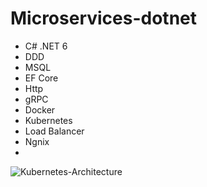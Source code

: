 # Microservices-dotnet


- C# .NET 6
- DDD
- MSQL
- EF Core
- Http
- gRPC
- Docker
- Kubernetes
- Load Balancer
- Ngnix
- 
![Kubernetes-Architecture](https://github.com/attkniat/Microservices-dotnet/assets/50963930/1062ec5f-3fc8-4b4b-9a03-05b21f38acbd)
